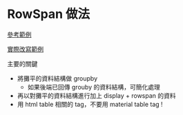# RowSpan 做法

[參考範例](https://stackblitz.com/edit/material-table-rowspan?file=app%2Fapp.component.ts)

[實際改寫範例](https://github.com/ragnakuei/angular-material-ui/blob/master/src/app/table/table.component.html)

主要的關鍵
- 將攤平的資料結構做 groupby
  - 如果後端已回傳 grouby 的資料結構，可簡化處理
- 再以對攤平的資料結構進行加上 display + rowspan 的資料
- 用 html table 相關的 tag，不要用 material table tag !
